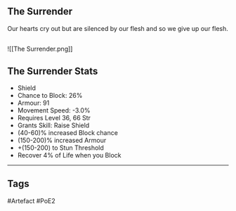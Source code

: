 ## The Surrender
Our hearts cry out
but are silenced by our flesh
and so we give up our flesh.
##
![[The Surrender.png]]
## The Surrender Stats
- Shield
- Chance to Block: 26%
- Armour: 91
- Movement Speed: -3.0%
- Requires Level 36, 66 Str
- Grants Skill: Raise Shield
- (40-60)% increased Block chance
- (150-200)% increased Armour
- +(150-200) to Stun Threshold
- Recover 4% of Life when you Block


---
## Tags
#Artefact
#PoE2